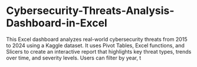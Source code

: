 # Cybersecurity-Threats-Analysis-Dashboard-in-Excel
This Excel dashboard analyzes real-world cybersecurity threats from 2015 to 2024 using a Kaggle dataset. It uses Pivot Tables, Excel functions, and Slicers to create an interactive report that highlights key threat types, trends over time, and severity levels. Users can filter by year, t
